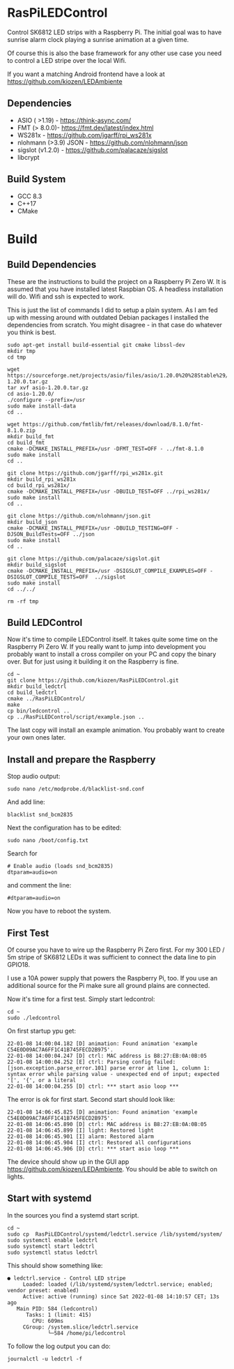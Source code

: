 # RasPiLEDControl

Control SK6812 LED strips with a Raspberry Pi. The initial goal
was to have sunrise alarm clock playing a sunrise animation at a 
given time.

Of course this is also the base framework for any other use case
you need to control a LED stripe over the local Wifi.

If you want a matching  Android frontend have a look at
https://github.com/kiozen/LEDAmbiente

## Dependencies

* ASIO ( >1.19) - https://think-async.com/
* FMT (> 8.0.0)- https://fmt.dev/latest/index.html
* WS281x - https://github.com/jgarff/rpi_ws281x
* nlohmann (>3.9) JSON - https://github.com/nlohmann/json
* sigslot (v1.2.0) - https://github.com/palacaze/sigslot
* libcrypt

## Build System

* GCC 8.3
* C++17
* CMake

# Build

## Build Dependencies

These are the instructions to build the project on a Raspberry Pi Zero W. 
It is assumed that you have installed latest Raspbian OS. A headless 
installation will do. Wifi and ssh is expected to work.

This is just the list of commands I did to setup a plain system. As I 
am fed up with messing around with outdated Debian packages I 
installed the dependencies from scratch. You might disagree - in 
that case do whatever you think is best.

```
sudo apt-get install build-essential git cmake libssl-dev 
mkdir tmp
cd tmp

wget https://sourceforge.net/projects/asio/files/asio/1.20.0%20%28Stable%29/asio-1.20.0.tar.gz
tar xvf asio-1.20.0.tar.gz
cd asio-1.20.0/
./configure --prefix=/usr
sudo make install-data
cd ..

wget https://github.com/fmtlib/fmt/releases/download/8.1.0/fmt-8.1.0.zip
mkdir build_fmt
cd build_fmt
cmake -DCMAKE_INSTALL_PREFIX=/usr -DFMT_TEST=OFF - ../fmt-8.1.0
sudo make install
cd ..

git clone https://github.com/jgarff/rpi_ws281x.git
mkdir build_rpi_ws281x
cd build_rpi_ws281x/
cmake -DCMAKE_INSTALL_PREFIX=/usr -DBUILD_TEST=OFF ../rpi_ws281x/
sudo make install
cd ..

git clone https://github.com/nlohmann/json.git
mkdir build_json
cmake -DCMAKE_INSTALL_PREFIX=/usr -DBUILD_TESTING=OFF -DJSON_BuildTests=OFF ../json
sudo make install
cd ..

git clone https://github.com/palacaze/sigslot.git
mkdir build_sigslot
cmake -DCMAKE_INSTALL_PREFIX=/usr -DSIGSLOT_COMPILE_EXAMPLES=OFF -DSIGSLOT_COMPILE_TESTS=OFF  ../sigslot
sudo make install
cd ../../

rm -rf tmp
```

## Build LEDControl

Now it's time to compile LEDControl itself. It takes quite some time
on the Raspberry Pi Zero W. If you really want to jump into development
you probably want to install a cross compiler on your PC and copy the
binary over. But for just using it building it on the Raspberry is fine.

```
cd ~
git clone https://github.com/kiozen/RasPiLEDControl.git
mkdir build_ledctrl
cd build_ledctrl
cmake ../RasPiLEDControl/
make
cp bin/ledcontrol ..
cp ../RasPiLEDControl/script/example.json ..
```

The last copy will install an example animation. You probably want to create 
your own ones later.

## Install and prepare the Raspberry

Stop audio output:

```
sudo nano /etc/modprobe.d/blacklist-snd.conf
``` 

And add line:

```
blacklist snd_bcm2835
```

Next the configuration has to be edited:

```
sudo nano /boot/config.txt
```

Search for 
```
# Enable audio (loads snd_bcm2835)
dtparam=audio=on
```

and comment the line:

```
#dtparam=audio=on
```

Now you have to reboot the system.

## First Test

Of course you have to wire up the Raspberry Pi Zero first. For my 300 LED / 5m 
stripe of SK6812 LEDs it was sufficient to connect the data line to pin GPIO18.

I use a 10A power supply that powers the Raspberry Pi, too. If you use an
additional source for the Pi make sure all ground plains are connected.

Now it's time for a first test. Simply start ledcontrol:

```
cd ~
sudo ./ledcontrol
```

On first startup ypu get:
```
22-01-08 14:00:04.182 [D] animation: Found animation 'example C54E0D09AC7A6FF1C41B745FECD2B975'.
22-01-08 14:00:04.247 [D] ctrl: MAC address is B8:27:EB:0A:0B:05
22-01-08 14:00:04.252 [E] ctrl: Parsing config failed: [json.exception.parse_error.101] parse error at line 1, column 1: syntax error while parsing value - unexpected end of input; expected '[', '{', or a literal
22-01-08 14:00:04.255 [D] ctrl: *** start asio loop ***
```

The error is ok for first start. Second start should look like:

```
22-01-08 14:06:45.825 [D] animation: Found animation 'example C54E0D09AC7A6FF1C41B745FECD2B975'.
22-01-08 14:06:45.890 [D] ctrl: MAC address is B8:27:EB:0A:0B:05
22-01-08 14:06:45.899 [I] light: Restored light
22-01-08 14:06:45.901 [I] alarm: Restored alarm
22-01-08 14:06:45.904 [I] ctrl: Restored all configurations
22-01-08 14:06:45.906 [D] ctrl: *** start asio loop ***
```

The device should show up in the GUI app https://github.com/kiozen/LEDAmbiente.
You should be able to switch on lights.

## Start with systemd

In the sources you find a systemd start script.

```
cd ~
sudo cp  RasPiLEDControl/systemd/ledctrl.service /lib/systemd/system/
sudo systemctl enable ledctrl
sudo systemctl start ledctrl
sudo systemctl status ledctrl
```

This should show something like:

```
● ledctrl.service - Control LED stripe
     Loaded: loaded (/lib/systemd/system/ledctrl.service; enabled; vendor preset: enabled)
     Active: active (running) since Sat 2022-01-08 14:10:57 CET; 13s ago
   Main PID: 584 (ledcontrol)
      Tasks: 1 (limit: 415)
        CPU: 609ms
     CGroup: /system.slice/ledctrl.service
             └─584 /home/pi/ledcontrol
```

To follow the log output you can do:

```
journalctl -u ledctrl -f
```







